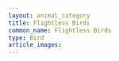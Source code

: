 ```yaml
---
layout: animal_category
title: Flightless Birds
common_name: Flightless Birds
type: Bird
article_images: 
---
```


